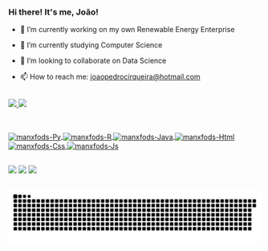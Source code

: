 ### Hi there! It's me, João!

- 🔭 I’m currently working on my own Renewable Energy Enterprise 
- 🌱 I’m currently studying Computer Science 
- 👯 I’m looking to collaborate on Data Science 
- 📫 How to reach me: joaopedrocirqueira@hotmail.com
  
  ##  
<div>
  <a href="https://github.com/manxfods">
  <img height="180em" src="https://github-readme-stats.vercel.app/api?username=manxfods&show_icons=true&theme=midnight-purple&include_all_commits=true&count_private=true"/>
  <img height="180em" src="https://github-readme-stats.vercel.app/api/top-langs/?username=manxfods&layout=compact&langs_count=7&theme=midnight-purple"/>
</div>
  
  ##
<div style="display: inline_block"><br>
  <img align="center" alt="manxfods-Py" height="30" width="40" src="https://cdn.jsdelivr.net/gh/devicons/devicon/icons/python/python-original.svg">
  <img align="center" alt="manxfods-R" height="30" width="40" src="https://cdn.jsdelivr.net/gh/devicons/devicon/icons/r/r-original.svg">
  <img align="center" alt="manxfods-Java" height="30" width="40" src="https://cdn.jsdelivr.net/gh/devicons/devicon/icons/java/java-original.svg">
  <img align="center" alt="manxfods-Html" height="30" width="40" src="https://cdn.jsdelivr.net/gh/devicons/devicon/icons/html5/html5-original.svg">
  <img align="center" alt="manxfods-Css" height="30" width="40" src="https://cdn.jsdelivr.net/gh/devicons/devicon/icons/css3/css3-original.svg">
  <img align="center" alt="manxfods-Js" height="30" width="40" src="https://cdn.jsdelivr.net/gh/devicons/devicon/icons/javascript/javascript-original.svg">
</div>
  
  ##
<div> 
  <a href="https://www.instagram.com/realbluesking/" target="_blank"><img src="https://img.shields.io/badge/-Instagram-%23E4405F?style=for-the-badge&logo=instagram&logoColor=white" target="_blank"></a>
  <a href="mailto:joaopedrocirqueira@hotmail.com" target="_blank"><img src="https://img.shields.io/badge/Microsoft_Outlook-0078D4?style=for-the-badge&logo=microsoft-outlook&logoColor=white" target="_blank"></a>
  <a href="https://www.linkedin.com/in/jo%C3%A3o-pedro-s-cirqueira-943883184/" target="_blank"><img src="https://img.shields.io/badge/-LinkedIn-%230077B5?style=for-the-badge&logo=linkedin&logoColor=white" target="_blank"></a> 
  
  ## 
  ![Snake animation](https://github.com/manxfods/manxfods/blob/output/github-contribution-grid-snake.svg)
 
  ##
</div>
